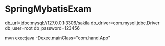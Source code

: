 # SpringMybatisExam

db_url=jdbc\:mysql\://127.0.0.1:3306/sakila
db_driver=com.mysql.jdbc.Driver
db_user=root
db_password=123456

mvn exec:java -Dexec.mainClass="com.hand.App"  